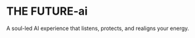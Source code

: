 # THE FUTURE-ai
A soul-led AI experience that listens, protects, and realigns your energy.
<!DOCTYPE html>
<html lang="en">
<head>
  <meta charset="UTF-8" />
  <meta name="viewport" content="width=device-width, initial-scale=1.0"/>
  <title>THE FUTURE</title>
</head>
<body>
  <div id="root"></div>
</body>
</html>
